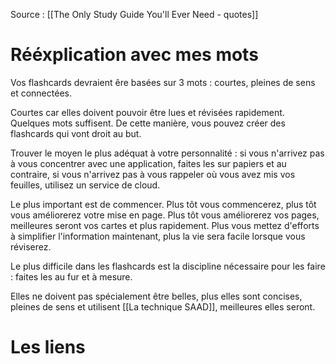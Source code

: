 Source : [[The Only Study Guide You'll Ever Need - quotes]]
# Rééxplication avec mes mots
Vos flashcards devraient êre basées sur 3 mots : courtes, pleines de sens et connectées.

Courtes car elles doivent pouvoir être lues et révisées rapidement. Quelques mots suffisent. De cette manière, vous pouvez créer des flashcards qui vont droit au but. 

Trouver le moyen le plus adéquat à votre personnalité : si vous n'arrivez pas à vous concentrer avec une application, faites les sur papiers et au contraire, si vous n'arrivez pas à vous rappeler où vous avez mis vos feuilles, utilisez un service de cloud.

Le plus important est de commencer. Plus tôt vous commencerez, plus tôt vous améliorerez votre mise en page. Plus tôt vous améliorerez vos pages, meilleures seront vos cartes et plus rapidement. Plus vous mettez d'efforts à simplifier l'information maintenant, plus la vie sera facile lorsque vous réviserez.

Le plus difficile dans les flashcards est la discipline nécessaire pour les faire : faites les au fur et à mesure.

Elles ne doivent pas spécialement être belles, plus elles sont concises, pleines de sens et utilisent [[La technique SAAD]], meilleures elles seront.
# Les liens
